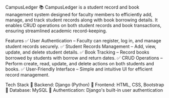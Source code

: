 CampusLedger 📚
CampusLedger is a student record and book management system designed for faculty members to efficiently add, manage, and track student records along with book borrowing details. It enables CRUD operations on both student records and book transactions, ensuring streamlined academic record-keeping.

Features
✅ User Authentication – Faculty can register, log in, and manage student records securely.
✅ Student Records Management – Add, view, update, and delete student details.
✅ Book Tracking – Record books borrowed by students with borrow and return dates.
✅ CRUD Operations – Perform create, read, update, and delete actions on both students and books.
✅ User-Friendly Interface – Simple and intuitive UI for efficient record management.


Tech Stack
🔹 Backend: Django (Python)
🔹 Frontend: HTML, CSS, Bootstrap
🔹 Database: MySQL
🔹 Authentication: Django's built-in user authentication



